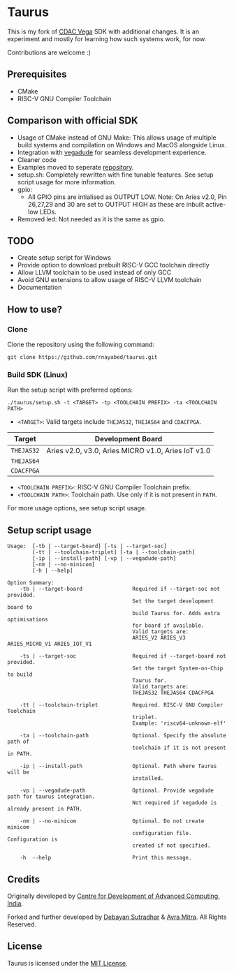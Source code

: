 # Taurus

This is my fork of [CDAC Vega](https://vegaprocessors.in/devboards) SDK with additional changes. 
It is an experiment and mostly for learning how such systems work, for now.

Contributions are welcome :)

## Prerequisites

- CMake
- RISC-V GNU Compiler Toolchain

## Comparison with official SDK

- Usage of CMake instead of GNU Make: This allows usage of multiple build systems and compilation on Windows and MacOS alongside Linux.
- Integration with [vegadude](https://github.com/rnayabed/vegadude) for seamless development experience.
- Cleaner code
- Examples moved to seperate [repository](https://github.com/rnayabed/taurus-examples).
- setup.sh: Completely rewritten with fine tunable features. See setup script usage for more information.
- gpio:
    - All GPIO pins are intialised as OUTPUT LOW. 
      Note: On Aries v2.0, Pin 26,27,29 and 30 are set to OUTPUT HIGH as these are inbuilt active-low LEDs.
- Removed led: Not needed as it is the same as gpio.

## TODO

- Create setup script for Windows
- Provide option to download prebuilt RISC-V GCC toolchain directly
- Allow LLVM toolchain to be used instead of only GCC
- Avoid GNU extensions to allow usage of RISC-V LLVM toolchain
- Documentation

## How to use?

### Clone   

Clone the repository using the following command:
```
git clone https://github.com/rnayabed/taurus.git
```

### Build SDK (Linux)

Run the setup script with preferred options:

```
./taurus/setup.sh -t <TARGET> -tp <TOOLCHAIN PREFIX> -ta <TOOLCHAIN PATH>
```

- `<TARGET>`: Valid targets include `THEJAS32`, `THEJAS64` and `CDACFPGA`.

| Target   | Development Board                                  |
|----------|--------------------------------------------------- |
|`THEJAS32`| Aries v2.0, v3.0, Aries MICRO v1.0, Aries IoT v1.0 |
|`THEJAS64`|                                                    |
|`CDACFPGA`|                                                    |

- `<TOOLCHAIN PREFIX>`: RISC-V GNU Compiler Toolchain prefix.
- `<TOOLCHAIN PATH>`: Toolchain path. Use only if it is not present in `PATH`.

For more usage options, see setup script usage.

## Setup script usage

```
Usage:  [-tb | --target-board] [-ts | --target-soc]
        [-tt | --toolchain-triplet] [-ta | --toolchain-path]
        [-ip | --install-path] [-vp | --vegadude-path]
        [-nm | --no-minicom]
        [-h | --help]

Option Summary:
    -tb | --target-board                Required if --target-soc not provided.
                                        Set the target development board to
                                        build Taurus for. Adds extra optimisations
                                        for board if available.
                                        Valid targets are:
                                        ARIES_V2 ARIES_V3 ARIES_MICRO_V1 ARIES_IOT_V1

    -ts | --target-soc                  Required if --target-board not provided.
                                        Set the target System-on-Chip to build
                                        Taurus for.
                                        Valid targets are:
                                        THEJAS32 THEJAS64 CDACFPGA
    
    -tt | --toolchain-triplet           Required. RISC-V GNU Compiler Toolchain
                                        triplet.
                                        Example: 'riscv64-unknown-elf'

    -ta | --toolchain-path              Optional. Specify the absolute path of
                                        toolchain if it is not present in PATH.

    -ip | --install-path                Optional. Path where Taurus will be
                                        installed.

    -vp | --vegadude-path               Optional. Provide vegadude path for taurus integration.
                                        Not required if vegadude is already present in PATH.

    -nm | --no-minicom                  Optional. Do not create minicom
                                        configuration file. Configuration is
                                        created if not specified.

    -h  --help                          Print this message.
```

## Credits

Originally developed by [Centre for Development of Advanced Computing, India](https://www.cdac.in/).

Forked and further developed by [Debayan Sutradhar](https://github.com/rnayabed) & 
[Avra Mitra](https://github.com/abhra0897). All Rights Reserved.

## License

Taurus is licensed under the [MIT License](https://github.com/rnayabed/taurus/blob/master/LICENSE).
